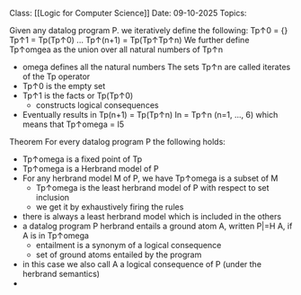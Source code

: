 Class: [[Logic for Computer Science]]
Date: 09-10-2025
Topics: 

Given any datalog program P. we iteratively define the following: 
Tp↑0 = {}
Tp↑1 = Tp(Tp↑0)
...
Tp↑(n+1) = Tp(Tp↑Tp↑n)
We further define Tp↑omgea as the union over all natural numbers of Tp↑n
- omega defines all the natural numbers 
The sets Tp↑n are called iterates of the Tp operator 
- Tp↑0 is the empty set
- Tp↑1 is the facts or Tp(Tp↑0)
	- constructs logical consequences
- Eventually results in Tp(n+1) = Tp(Tp↑n)
In = Tp↑n (n=1, ..., 6) which means that Tp↑omega = I5

Theorem 
For every datalog program P the following holds:
- Tp↑omega is a fixed point of Tp
- Tp↑omega is a Herbrand model of P
- For any herbrand model M of P, we have Tp↑omega is a subset of M
	- Tp↑omega is the least herbrand  model of P with respect to set inclusion
	- we get it by exhaustively firing the rules 
- there is always a least herbrand model which is included in the others 
- a datalog program P herbrand entails a ground atom A, written P|=H A, if A is in Tp↑omega 
	- entailment is a synonym of a logical consequence 
	- set of ground atoms entailed by the program
- in this case we also call A a logical consequence of P (under the herbrand semantics)
- 
